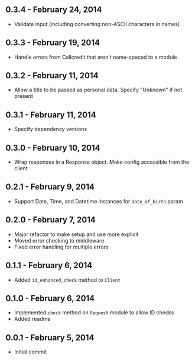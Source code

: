 ## 0.3.4 - February 24, 2014

- Validate input (including converting non-ASCII characters in names)

## 0.3.3 - February 19, 2014

- Handle errors from Callcredit that aren't name-spaced to a module

## 0.3.2 - February 11, 2014

- Allow a title to be passed as personal data. Specify "Unknown" if not
present

## 0.3.1 - February 11, 2014

- Specify dependency versions

## 0.3.0 - February 10, 2014

- Wrap responses in a Response object. Make config accessible from the client

## 0.2.1 - February 9, 2014

- Support Date, Time, and Datetime instances for `date_of_birth` param

## 0.2.0 - February 7, 2014

- Major refactor to make setup and use more explicit
- Moved error checking to middleware
- Fixed error handling for multiple errors

## 0.1.1 - February 6, 2014

- Added `id_enhanced_check` method to `Client`

## 0.1.0 - February 6, 2014

- Implemented `check` method on `Request` module to allow ID checks
- Added readme

## 0.0.1 - February 5, 2014

- Initial commit